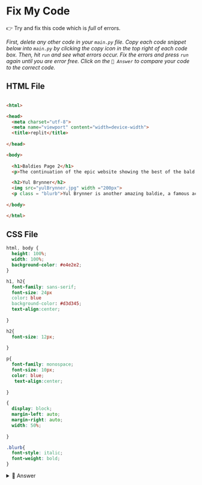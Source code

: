 # Fix My Code

👉 Try and fix this code which is *full* of errors.

*First, delete any other code in your `main.py` file. Copy each code snippet below into `main.py` by clicking the copy icon in the top right of each code box. Then, hit `run` and see what errors occur. Fix the errors and press `run` again until you are error free. Click on the `👀 Answer` to compare your code to the correct code.*

## HTML File

```html

<html>

<head>
  <meta charset="utf-8">
  <meta name="viewport" content="width=device-width">
  <title>replit</title>
  
</head>

<body>
  
  <h1>Baldies Page 2</h1>
  <p>The continuation of the epic website showing the best of the bald bunch.</p>

  <h2>Yul Brynner</h2>
  <img src="yulBrynner.jpg" width ="200px">
  <p class = "blurb">Yul Brynner is another amazing baldie, a famous actor in the 20th Century, he is most remembered for his roles in "The King and I", and the original "Westworld".</p>
  
</body>

</html>

```

## CSS File

```css
html, body {
  height: 100%;
  width: 100%;
  background-color: #e4e2e2;
}

h1, h2{
  font-family: sans-serif;
  font-size: 24px
  color: blue
  background-color: #d3d345;
  text-align:center;
    
}

h2{
  font-size: 12px;
  
}

p{
  font-family: monospace;
  font-size: 10px;
  color: blue;
   text-align:center;
    
}

{
  display: block;
  margin-left: auto;
  margin-right: auto;
  width: 50%;
  
}

.blurb{
  font-style: italic;
  font-weight: bold;
}
```
<details> <summary> 👀 Answer </summary>
  
## HTML File

```html

<html>

<head>
  <meta charset="utf-8">
  <meta name="viewport" content="width=device-width">
  <title>replit</title>
  <link href="style.css" rel="stylesheet" type="text/css" /> ## Missing link to style sheet
</head>

<body>
  
  <h1>Baldies Page 2</h1>
  <p>The continuation of the epic website showing the best of the bald bunch.</p>

  <h2>Yul Brynner</h2>
  <img src="yulBrynner.jpg" width ="200px">
  <p class = "blurb">Yul Brynner is another amazing baldie, a famous actor in the 20th Century, he is most remembered for his roles in "The King and I", and the original "Westworld".</p>
  
</body>

</html>

```

## CSS File

```css
html, body {
  height: 100%;
  width: 100%;
  background-color: #e4e2e2;
}

h1, h2{
  font-family: sans-serif;
  font-size: 24px; ## Missing semi colon
  color: blue; ## Missing semi colon
  background-color: #d3d345;
  text-align:center;
    
}

h2{
  font-size: 12px;
  
}

p{
  font-family: monospace;
  font-size: 10px;
  color: blue;
  text-align:center;
    
}

img{ ## No style name
  display: block;
  margin-left: auto;
  margin-right: auto;
  width: 50%;
  
}

.blurb{
  font-style: italic;
  font-weight: bold;
}
```

</details